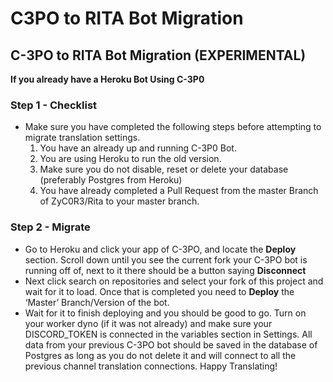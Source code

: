 # C3PO to RITA Bot Migration

## C-3PO to RITA Bot Migration \(EXPERIMENTAL\) <a id="c-3po-to-rita-bot-migration-experimental"></a>

**If you already have a Heroku Bot Using C-3P0**

### Step 1 - Checklist <a id="step-1---checklist"></a>

* Make sure you have completed the following steps before attempting to migrate translation settings.
  1. You have an already up and running C-3P0 Bot.
  2. You are using Heroku to run the old version.
  3. Make sure you do not disable, reset or delete your database \(preferably Postgres from Heroku\)
  4. You have already completed a Pull Request from the master Branch of ZyC0R3/Rita to your master branch.

### Step 2 - Migrate <a id="step-2---migrate"></a>

* Go to Heroku and click your app of C-3PO, and locate the **Deploy** section. Scroll down until you see the current fork your C-3PO bot is running off of, next to it there should be a button saying **Disconnect**
* Next click search on repositories and select your fork of this project and wait for it to load. Once that is completed you need to **Deploy** the ‘Master’ Branch/Version of the bot.
* Wait for it to finish deploying and you should be good to go. Turn on your worker dyno \(if it was not already\) and make sure your DISCORD\_TOKEN is connected in the variables section in Settings. All data from your previous C-3PO bot should be saved in the database of Postgres as long as you do not delete it and will connect to all the previous channel translation connections. Happy Translating!

